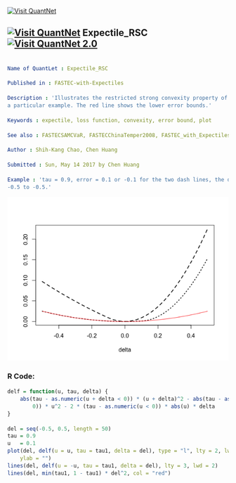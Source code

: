 
[<img src="https://github.com/QuantLet/Styleguide-and-FAQ/blob/master/pictures/banner.png" width="888" alt="Visit QuantNet">](http://quantlet.de/)

## [<img src="https://github.com/QuantLet/Styleguide-and-FAQ/blob/master/pictures/qloqo.png" alt="Visit QuantNet">](http://quantlet.de/) **Expectile_RSC** [<img src="https://github.com/QuantLet/Styleguide-and-FAQ/blob/master/pictures/QN2.png" width="60" alt="Visit QuantNet 2.0">](http://quantlet.de/)

```yaml

Name of QuantLet : Expectile_RSC

Published in : FASTEC-with-Expectiles

Description : 'Illustrates the restricted strong convexity property of expectile loss function with
a particular example. The red line shows the lower error bounds.'

Keywords : expectile, loss function, convexity, error bound, plot

See also : FASTECSAMCVaR, FASTECChinaTemper2008, FASTEC_with_Expectiles

Author : Shih-Kang Chao, Chen Huang

Submitted : Sun, May 14 2017 by Chen Huang

Example : 'tau = 0.9, error = 0.1 or -0.1 for the two dash lines, the deviation delta varies from
-0.5 to -0.5.'

```

![Picture1](Expectile_RSC.png)


### R Code:
```r
delf = function(u, tau, delta) {
    abs(tau - as.numeric(u + delta < 0)) * (u + delta)^2 - abs(tau - as.numeric(u < 
        0)) * u^2 - 2 * (tau - as.numeric(u < 0)) * abs(u) * delta
}

del = seq(-0.5, 0.5, length = 50)
tau = 0.9
u   = 0.1
plot(del, delf(u = u, tau = tau1, delta = del), type = "l", lty = 2, lwd = 2, xlab = "delta", 
    ylab = "")
lines(del, delf(u = -u, tau = tau1, delta = del), lty = 3, lwd = 2)
lines(del, min(tau1, 1 - tau1) * del^2, col = "red")

```
